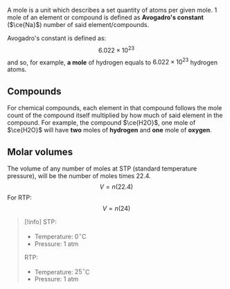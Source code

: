 A mole is a unit which describes a set quantity of atoms per given mole. 1 mole of an element or compound is defined as **Avogadro's constant** ($\ce{Na}$) number of said element/compounds.

Avogadro's constant is defined as:
$$
6.022 \times 10^{23}
$$
and so, for example, **a mole** of hydrogen equals to $6.022 \times 10^{23}$ hydrogen atoms.
## Compounds
For chemical compounds, each element in that compound follows the mole count of the compound itself multiplied by how much of said element in the compound. For example, the compound $\ce{H2O}$, one mole of $\ce{H2O}$ will have **two** moles of **hydrogen** and **one** mole of **oxygen**.
## Molar volumes
The volume of any number of moles at STP (standard temperature pressure), will be the number of moles times 22.4.
$$
V = n(22.4)
$$
For RTP:
$$
V = n(24)
$$
>[!info]
>STP:
>* Temperature: $0^{\circ}$C 
>* Pressure: $1$ atm
>
>RTP:
>* Temperature: $25^{\circ}$C
>* Pressure: $1$ atm